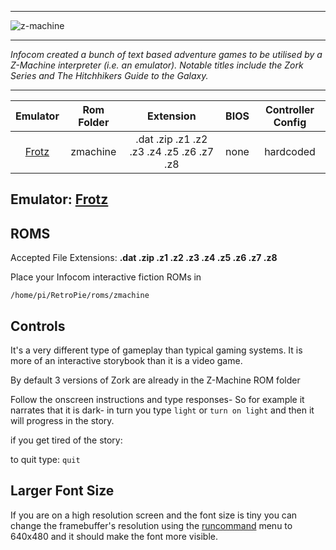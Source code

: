 ***
![z-machine](https://cloud.githubusercontent.com/assets/10035308/12212915/3dbf6b90-b62d-11e5-8f13-0b1a61bcbdf8.png)
***
_Infocom created a bunch of text based adventure games to be utilised by a Z-Machine interpreter (i.e. an emulator). Notable titles include the Zork Series and The Hitchhikers Guide to the Galaxy._

***

| Emulator | Rom Folder | Extension | BIOS |  Controller Config |
| :---: | :---: | :---: | :---: | :---: |
| [Frotz](http://frotz.sourceforge.net/) | zmachine | .dat .zip .z1 .z2 .z3 .z4 .z5 .z6 .z7 .z8 | none | hardcoded |

## Emulator: [Frotz](http://frotz.sourceforge.net/)

## ROMS
Accepted File Extensions: **.dat .zip .z1 .z2 .z3 .z4 .z5 .z6 .z7 .z8**

Place your Infocom interactive fiction ROMs in 
```
/home/pi/RetroPie/roms/zmachine
```

## Controls

It's a very different type of gameplay than typical gaming systems. It is more of an interactive storybook than it is a video game.

By default 3 versions of Zork are already in the Z-Machine ROM folder

Follow the onscreen instructions and type responses- So for example it narrates that it is dark- in turn you type `light` or `turn on light` and then it will progress in the story. 

if you get tired of the story:

to quit type: `quit`

## Larger Font Size

If you are on a high resolution screen and the font size is tiny you can change the framebuffer's resolution using the [runcommand](runcommand) menu to 640x480 and it should make the font more visible.